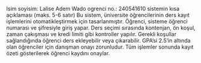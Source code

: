 Isim soyisim: Lalise Adem Wado
ogrenci no.: 240541610
sistemin kısa açıklaması (maks. 5-6 satır)
Bu sistem, üniversite öğrencilerinin ders kayıt işlemlerini otomatikleştirmek için tasarlanmıştır.
Öğrenci, sisteme öğrenci numarası ve şifresiyle giriş yapar.
Ders seçimi sırasında kontenjan, ön koşul, zaman çakışması ve kredi limiti gibi kontroller yapılır.
Gerekli koşullar sağlandığında öğrenci ders ekleyebilir veya çıkarabilir.
GPA’si 2.5’in altında olan öğrenciler için danışman onayı zorunludur.
Tüm işlemler sonunda kayıt özeti gösterilerek öğrenci kaydını onaylar.
